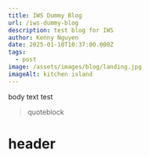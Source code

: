 ```yaml
---
title: IWS Dummy Blog
url: /iws-dummy-blog
description: test blog for IWS
author: Kenny Nguyen
date: 2025-01-10T10:37:00.000Z
tags:
  - post
image: /assets/images/blog/landing.jpg
imageAlt: kitchen island
---
```

body text test

> quoteblock



# header
